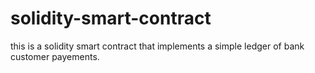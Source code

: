 # solidity-smart-contract
this is a solidity smart contract that implements a simple ledger of bank customer payements.
